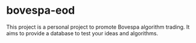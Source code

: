 # bovespa-eod
 This project is a personal project to promote Bovespa algorithm trading. It aims to provide a database to test your ideas and algorithms. 
